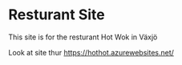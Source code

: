 # Resturant Site
This site is for the resturant Hot Wok in Växjö

Look at site thur https://hothot.azurewebsites.net/